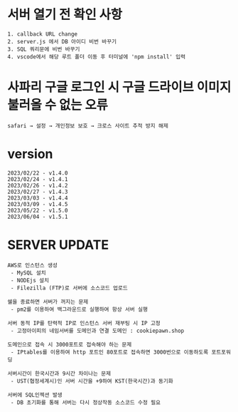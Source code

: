  # 서버 열기 전 확인 사항

    1. callback URL change
    2. server.js 에서 DB 아이디 비번 바꾸기
    3. SQL 쿼리문에 비번 바꾸기
    4. vscode에서 해당 루트 폴더 이동 후 터미널에 'npm install' 입력




# 사파리 구글 로그인 시 구글 드라이브 이미지 불러올 수 없는 오류

    safari → 설정 → 개인정보 보호 → 크로스 사이트 추적 방지 해제




# version

    2023/02/22 - v1.4.0
    2023/02/24 - v1.4.1
    2023/02/26 - v1.4.2
    2023/02/27 - v1.4.3
    2023/03/03 - v1.4.4
    2023/03/09 - v1.4.5
    2023/05/22 - v1.5.0
    2023/06/04 - v1.5.1




# SERVER UPDATE
    AWS로 인스턴스 생성
     - MySQL 설치
     - NODEjs 설치
     - Filezilla (FTP)로 서버에 소스코드 업로드
     
    쉘을 종료하면 서버가 꺼지는 문제
     - pm2를 이용하여 백그라운드로 실행하여 항상 서버 실행
     
    서버 동적 IP를 탄력적 IP로 인스턴스 서버 재부팅 시 IP 고정
     - 고정아이피의 네임서버를 도메인과 연결 도메인 : cookiepawn.shop
     
    도메인으로 접속 시 3000포트로 접속해야 하는 문제
     - IPtables를 이용하여 http 포트인 80포트로 접속하면 3000번으로 이동하도록 포트포워딩
    
    서버시간이 한국시간과 9시간 차이나는 문제
     - UST(협정세계시)인 서버 시간을 +9하여 KST(한국시간)과 동기화

    서버에 SQL인젝션 발생
     - DB 초기화를 통해 서버는 다시 정상작동 소스코드 수정 필요
